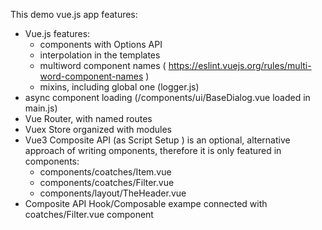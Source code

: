 This demo vue.js app features:

- Vue.js features:
  - components with Options API
  - interpolation in the templates
  - multiword component names ( https://eslint.vuejs.org/rules/multi-word-component-names )
  - mixins, including global one (logger.js)
- async component loading (/components/ui/BaseDialog.vue loaded in main.js)
- Vue Router, with named routes
- Vuex Store organized with modules
- Vue3 Composite API (as Script Setup ) is an optional, alternative approach of writing omponents, therefore it is only featured in components:
  - components/coatches/Item.vue
  - components/coatches/Filter.vue
  - components/layout/TheHeader.vue
- Composite API Hook/Composable exampe connected with coatches/Filter.vue component

